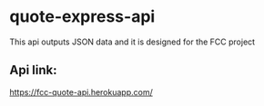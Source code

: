 # quote-express-api
This api outputs JSON data and it is designed for the FCC project
## Api link:
https://fcc-quote-api.herokuapp.com/
